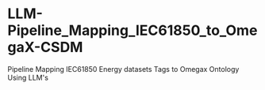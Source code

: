 # LLM-Pipeline_Mapping_IEC61850_to_OmegaX-CSDM
Pipeline Mapping IEC61850 Energy datasets Tags to Omegax Ontology Using LLM's
